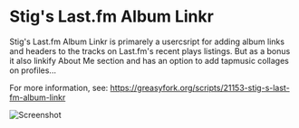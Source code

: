 # Stig's Last.fm Album Linkr
Stig's Last.fm Album Linkr is primarely a usercsript for adding album links and headers to the tracks on Last.fm's recent plays listings.
But as a bonus it also linkify About Me section and has an option to add tapmusic collages on profiles...

For more information, see: https://greasyfork.org/scripts/21153-stig-s-last-fm-album-linkr

![Screenshot](https://greasyfork.org/system/screenshots/screenshots/000/005/727/original/lastfmalbumlinkrfeatures-900x798.png)
